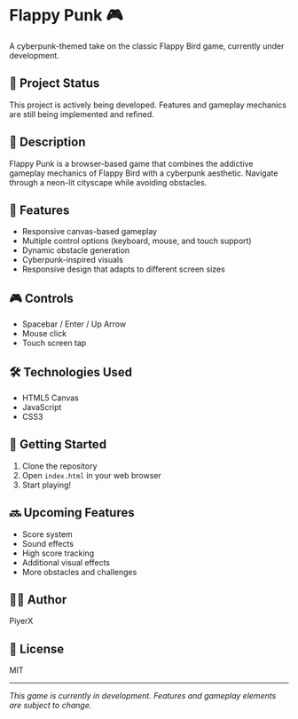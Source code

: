 # Flappy Punk 🎮

A cyberpunk-themed take on the classic Flappy Bird game, currently under development.

## 🚧 Project Status
This project is actively being developed. Features and gameplay mechanics are still being implemented and refined.

## 📝 Description
Flappy Punk is a browser-based game that combines the addictive gameplay mechanics of Flappy Bird with a cyberpunk aesthetic. Navigate through a neon-lit cityscape while avoiding obstacles.

## 🎯 Features
- Responsive canvas-based gameplay
- Multiple control options (keyboard, mouse, and touch support)
- Dynamic obstacle generation
- Cyberpunk-inspired visuals
- Responsive design that adapts to different screen sizes

## 🎮 Controls
- Spacebar / Enter / Up Arrow
- Mouse click
- Touch screen tap

## 🛠️ Technologies Used
- HTML5 Canvas
- JavaScript
- CSS3

## 🚀 Getting Started
1. Clone the repository
2. Open `index.html` in your web browser
3. Start playing!

## 🔜 Upcoming Features
- Score system
- Sound effects
- High score tracking
- Additional visual effects
- More obstacles and challenges

## 👨‍💻 Author
PiyerX

## 📄 License
MIT

---
*This game is currently in development. Features and gameplay elements are subject to change.*